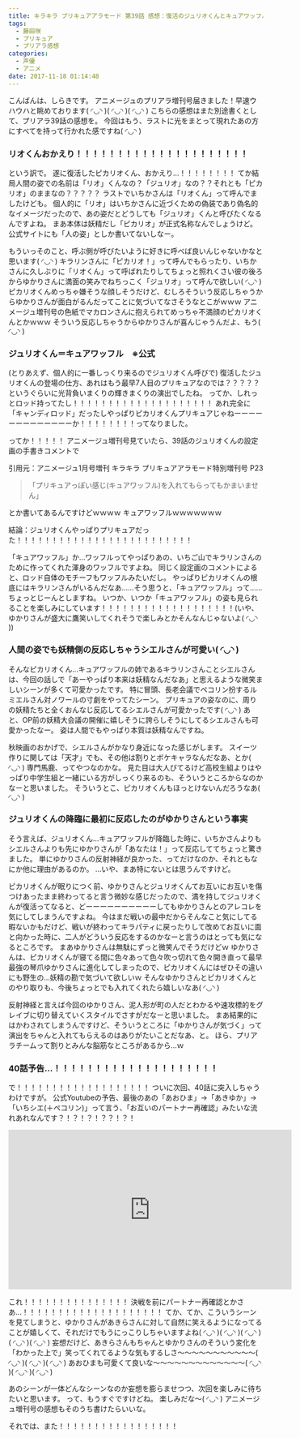 ```yaml
---
title: キラキラ プリキュアアラモード 第39話 感想：復活のジュリオくんとキュアワッフル爆誕
tags:
  - 藤田咲
  - プリキュア
  - プリアラ感想
categories:
  - 声優
  - アニメ
date: 2017-11-18 01:14:48
---
```


こんばんは、しらきです。
アニメージュのプリアラ増刊号届きました！早速ウハウハと眺めております( ◜◡◝ )( ◜◡◝ )( ◜◡◝ )
こちらの感想はまた別途書くとして、プリアラ39話の感想を。
今回はもう、ラストに光をまとって現れたあの方にすべてを持って行かれた感ですね( ◜◡◝ )
<!-- more -->

### リオくんおかえり！！！！！！！！！！！！！！！！！！！！！

という訳で。
遂に復活したピカリオくん、おかえり…！！！！！！！！
てか結局人間の姿での名前は「リオ」くんなの？「ジュリオ」なの？？それとも「ピカリオ」のままなの？？？？？
ラストでいちかさんは「リオくん」って呼んでましたけども。
個人的に「リオ」はいちかさんに近づくための偽装であり偽名的なイメージだったので、あの姿だとどうしても「ジュリオ」くんと呼びたくなるんですよね。
まあ本体は妖精だし「ピカリオ」が正式名称なんでしょうけど。
公式サイトにも「人の姿」としか書いてないしなー。

もういっそのこと、呼ぶ側が呼びたいように好きに呼べば良いんじゃないかなと思います( ◜◡◝ )
キラリンさんに「ピカリオ！」って呼んでもらったり、いちかさんに久しぶりに「リオくん」って呼ばれたりしてちょっと照れくさい彼の後ろからゆかりさんに満面の笑みでねちっこく「ジュリオ」って呼んで欲しい( ◜◡◝ )
ピカリオくんめっちゃ嫌そうな顔しそうだけど、むしろそういう反応しちゃうからゆかりさんが面白がるんだってことに気づいてなさそうなとこがｗｗｗ
アニメージュ増刊号の色紙でマカロンさんに抱えられてめっちゃ不満顔のピカリオくんとかｗｗｗ
そういう反応しちゃうからゆかりさんが喜んじゃうんだよ、もう( ◜◡◝ )

### ジュリオくん＝キュアワッフル　※公式

(とりあえず、個人的に一番しっくり来るのでジュリオくん呼びで)
復活したジュリオくんの登場の仕方、あれはもう最早7人目のプリキュアなのでは？？？？？というぐらいに光背負いまくりの輝きまくりの演出でしたね。
ってか、しれっとロッド持ってたし！！！！！！！！！！！！！！！！！！！！
あれ完全に「キャンディロッド」だったしやっぱりピカリオくんプリキュアじゃねーーーーーーーーーーーーーか！！！！！！！！ってなりました。

ってか！！！！！
アニメージュ増刊号見ていたら、39話のジュリオくんの設定画の手書きコメントで

引用元：アニメージュ1月号増刊 キラキラ プリキュアアラモード特別増刊号 P23

> 「プリキュアっぽい感じ(キュアワッフル)を入れてもらってもかまいません」

とか書いてあるんですけどｗｗｗｗ
キュアワッフルｗｗｗｗｗｗｗ

結論：ジュリオくんやっぱりプリキュアだった！！！！！！！！！！！！！！！！！！！！！！！！！

「キュアワッフル」か…ワッフルってやっぱりあの、いちご山でキラリンさんのために作ってくれた渾身のワッフルですよね。
同じく設定画のコメントによると、ロッド自体のモチーフもワッフルみたいだし。
やっぱりピカリオくんの根底にはキラリンさんがいるんだなあ……そう思うと、「キュアワッフル」って……ちょっとじーんとしますね。
いつか、いつか「キュアワッフル」の姿も見られることを楽しみにしています！！！！！！！！！！！！！！！！！！！(いや、ゆかりさんが盛大に鷹笑いしてくれそうで楽しみとかそんなんじゃないよ( ◜◡◝ ))

### 人間の姿でも妖精側の反応しちゃうシエルさんが可愛い( ◜◡◝ )

そんなピカリオくん…キュアワッフルの姉であるキラリンさんことシエルさんは、今回の話しで「あーやっぱり本来は妖精なんだなあ」と思えるような微笑ましいシーンが多くて可愛かったです。
特に冒頭、長老会議でペコリン扮するルミエルさん対ノワールの寸劇をやってたシーン。
プリキュアの姿なのに、周りの妖精たちと全くおんなじ反応してるシエルさんが可愛かったです( ◜◡◝ )
あと、OP前の妖精大会議の開催に嬉しそうに誇らしそうにしてるシエルさんも可愛かったなー。
姿は人間でもやっぱり本質は妖精なんですね。

秋映画のおかげで、シエルさんがかなり身近になった感じがします。
スイーツ作りに関しては「天才」でも、その他は割りとボケキャラなんだなあ、とか( ◜◡◝ )
専門馬鹿、ってやつなのかな。
見た目は大人びてるけど高校生組よりはやっぱり中学生組と一緒にいる方がしっくり来るのも、そういうところからなのかなーと思いました。
そういうとこ、ピカリオくんもほっとけないんだろうなあ( ◜◡◝ )

### ジュリオくんの降臨に最初に反応したのがゆかりさんという事実

そう言えば、ジュリオくん…キュアワッフルが降臨した時に、いちかさんよりもシエルさんよりも先にゆかりさんが「あなたは！」って反応しててちょっと驚きました。
単にゆかりさんの反射神経が良かった、ってだけなのか、それともなにか他に理由があるのか。
…いや、まあ特にないとは思うんですけど。

ピカリオくんが眠りにつく前、ゆかりさんとジュリオくんてお互いにお互いを傷つけあったまま終わってると言う微妙な感じだったので、満を持してジュリオくんが復活ってなると、どーーーーーーーーーーしてもゆかりさんとのアレコレを気にしてしまうんですよね。
今はまだ戦いの最中だからそんなこと気にしてる暇ないかもだけど、戦いが終わってキラパティに戻ったりして改めてお互いに面と向かった時に、二人がどういう反応をするのかなーと言うのはとっても気になるところです。
まあゆかりさんは無駄にずっと微笑んでそうだけどｗ
ゆかりさんは、ピカリオくんが寝てる間に色々あって色々吹っ切れて色々開き直って最早最強の琴爪ゆかりさんに進化してしまったので、ピカリオくんにはぜひその違いにも野生の…妖精の勘で気づいて欲しいｗ
そんなゆかりさんとピカリオくんとのやり取りも、今後ちょっとでも入れてくれたら嬉しいなあ( ◜◡◝ )

反射神経と言えば今回のゆかりさん、泥人形が町の人だとわかるや速攻標的をグレイブに切り替えていくスタイルでさすがだなーと思いました。
まあ結果的にはかわされてしまうんですけど、そういうところに「ゆかりさんが気づく」って演出をちゃんと入れてもらえるのはありがたいことだなあ、と。
ほら、プリアラチームって割りとみんな脳筋なところがあるから…ｗ

### 40話予告…！！！！！！！！！！！！！！！！！！！！

で！！！！！！！！！！！！！！！！！！！
ついに次回、40話に突入しちゃうわけですが。
公式Youtubeの予告、最後のあの「あおひま」→「あきゆか」→「いちシエ(＋ペコリン)」って言う、「お互いのパートナー再確認」みたいな流れあれなんです？！？！？！？？！？！

<iframe width="560" height="315" src="https://www.youtube.com/embed/6QAeGoJKilk?rel=0" frameborder="0" allowfullscreen></iframe>

これ！！！！！！！！！！！！！！！
決戦を前にパートナー再確認とかさあ…！！！！！！！！！！！！！！！！！！！！
てか、てか、こういうシーンを見てしまうと、ゆかりさんがあきらさんに対して自然に笑えるようになってることが嬉しくて、それだけでもうにっこりしちゃいますよね( ◜◡◝ )( ◜◡◝ )( ◜◡◝ )( ◜◡◝ )( ◜◡◝ )
妄想だけど、あきらさんもちゃんとゆかりさんのそういう変化を「わかった上で」笑ってくれてるような気もするしさ～～～～～～～～～～～( ◜◡◝ )( ◜◡◝ )( ◜◡◝ )
あおひまも可愛くて良いな～～～～～～～～～～～～～( ◜◡◝ )( ◜◡◝ )( ◜◡◝ )

あのシーンが一体どんなシーンなのか妄想を膨らませつつ、次回を楽しみに待ちたいと思います。
って、もうすぐですけどね。
楽しみだな～( ◜◡◝ )
アニメージュ増刊号の感想もそのうち書けたらいいな。

それでは、また！！！！！！！！！！！！！！！！！
